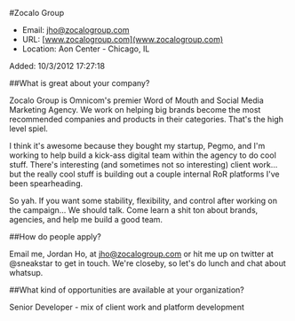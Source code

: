 
#Zocalo Group

* Email: [jho@zocalogroup.com](mailto:jho@zocalogroup.com)
* URL: [www.zocalogroup.com](www.zocalogroup.com)
* Location: Aon Center - Chicago, IL

Added: 10/3/2012 17:27:18

##What is great about your company?

Zocalo Group is Omnicom's premier Word of Mouth and Social Media Marketing Agency. We work on helping big brands become the most recommended companies and products in their categories. That's the high level spiel.



I think it's awesome because they bought my startup, Pegmo, and I'm working to help build a kick-ass digital team within the agency to do cool stuff. There's interesting (and sometimes not so interesting) client work... but the really cool stuff is building out a couple internal RoR platforms I've been spearheading. 



So yah. If you want some stability, flexibility, and control after working on the campaign... We should talk. Come learn a shit ton about brands, agencies, and help me build a good team.

##How do people apply?

Email me, Jordan Ho, at jho@zocalogroup.com or hit me up on twitter at @sneakstar to get in touch. We're closeby, so let's do lunch and chat about whatsup.



##What kind of opportunities are available at your organization?

Senior Developer - mix of client work and platform development

		